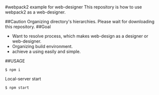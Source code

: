 #webpack2 example for web-designer
This repository is how to use webpack2 as a web-designer.

##Caution
Organizing directory's hierarchies. Please wait for downloading this repository.
##Goal
- Want to resolve process, which makes web-design as a designer or web-designer.
- Organizing build environment.
- achieve a using easily and simple.

##USAGE
```
$ npm i
```
Local-server start
```
$ npm start
```
